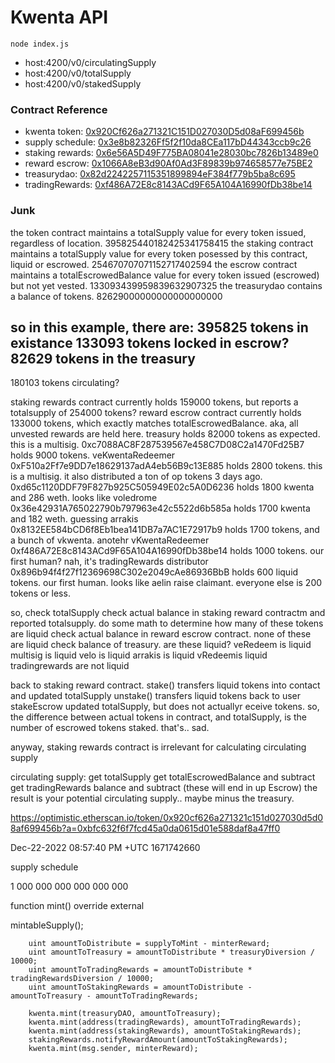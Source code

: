 # Kwenta API

`node index.js`

- host:4200/v0/circulatingSupply
- host:4200/v0/totalSupply
- host:4200/v0/stakedSupply

### Contract Reference

- kwenta token:    [0x920Cf626a271321C151D027030D5d08aF699456b](https://optimistic.etherscan.io/address/0x920Cf626a271321C151D027030D5d08aF699456b)
- supply schedule: [0x3e8b82326Ff5f2f10da8CEa117bD44343ccb9c26](https://optimistic.etherscan.io/address/0x3e8b82326ff5f2f10da8cea117bd44343ccb9c26)     
- staking rewards: [0x6e56A5D49F775BA08041e28030bc7826b13489e0](https://optimistic.etherscan.io/address/0x6e56a5d49f775ba08041e28030bc7826b13489e0)
- reward escrow:   [0x1066A8eB3d90Af0Ad3F89839b974658577e75BE2](https://optimistic.etherscan.io/address/0x1066a8eb3d90af0ad3f89839b974658577e75be2)
- treasurydao:     [0x82d2242257115351899894eF384f779b5ba8c695](https://optimistic.etherscan.io/address/0x82d2242257115351899894ef384f779b5ba8c695)
- tradingRewards:  [0xf486A72E8c8143ACd9F65A104A16990fDb38be14](https://optimistic.etherscan.io/address/0xf486a72e8c8143acd9f65a104a16990fdb38be14)

### Junk

the token contract maintains a totalSupply value for every token issued, regardless of location.                   395825440182425341758415
the staking contract maintains a totalSupply value for every token posessed by this contract, liquid or escrowed.  254670707071152717402594
the escrow contract maintains a totalEscrowedBalance value for every token issued (escrowed) but not yet vested.   133093439959839632907325
the treasurydao contains a balance of tokens.  			 												            82629000000000000000000

so in this example, there are:
  395825 tokens in existance
  133093 tokens locked in escrow?
   82629 tokens in the treasury
  ------
  180103 tokens circulating?


staking rewards contract currently holds 159000 tokens, but reports a totalsupply of 254000 tokens?
reward escrow contract currently holds 133000 tokens, which exactly matches totalEscrowedBalance.  aka, all unvested rewards are held here.
treasury holds 82000 tokens as expected.   this is a multisig.
0xc7088AC8F287539567e458C7D08C2a1470Fd25B7 holds 9000 tokens.  veKwentaRedeemer
0xF510a2Ff7e9DD7e18629137adA4eb56B9c13E885 holds 2800 tokens.  this is a multisig.  it also distributed a ton of op tokens 3 days ago.
0xd65c1120DDF79F827b925C505949E02c5A0D6236 holds 1800 kwenta and 286 weth.  looks like voledrome
0x36e42931A765022790b797963e42c5522d6b585a holds 1700 kwenta and 182 weth.  guessing arrakis
0x8132EE584bCD6f8Eb1bea141DB7a7AC1E72917b9 holds 1700 tokens, and a bunch of vkwenta. anotehr vKwentaRedeemer
0xf486A72E8c8143ACd9F65A104A16990fDb38be14 holds 1000 tokens. our first human?  nah, it's tradingRewards distributor
0x896b94f4f27f12369698C302e2049cAe86936BbB holds 600 liquid tokens. our first human.  looks like aelin raise claimant.
everyone else is 200 tokens or less.

so, check totalSupply
check actual balance in staking reward contractm and reported totalsupply.  do some math to determine how many of these tokens are liquid
check actual balance in reward escrow contract.  none of these are liquid
check balance of treasury.  are these liquid?
veRedeem is liquid
multisig is liquid
velo is liquid
arrakis is liquid
vRedeemis liquid
tradingrewards are not liquid

back to staking reward contract.
stake() transfers liquid tokens into contact and updated totalSupply
unstake() transfers liquid tokens back to user
stakeEscrow updated totalSupply, but does not actuallyr eceive tokens.
so, the difference between actual tokens in contract, and totalSupply, is the number of escrowed tokens staked.
that's..  sad.

anyway, staking rewards contract is irrelevant for calculating circulating supply

circulating supply:
get totalSupply
get totalEscrowedBalance and subtract
get tradingRewards balance and subtract (these will end in up Escrow)
the result is your potential circulating supply.. maybe minus the treasury.













https://optimistic.etherscan.io/token/0x920cf626a271321c151d027030d5d08af699456b?a=0xbfc632f6f7fcd45a0da0615d01e588daf8a47ff0

Dec-22-2022 08:57:40 PM +UTC
1671742660

supply schedule

1 000 000 000 000 000 000

 function mint() override external 
 
 mintableSupply();

        uint amountToDistribute = supplyToMint - minterReward;
        uint amountToTreasury = amountToDistribute * treasuryDiversion / 10000;
        uint amountToTradingRewards = amountToDistribute * tradingRewardsDiversion / 10000;
        uint amountToStakingRewards = amountToDistribute - amountToTreasury - amountToTradingRewards;

        kwenta.mint(treasuryDAO, amountToTreasury);
        kwenta.mint(address(tradingRewards), amountToTradingRewards);
        kwenta.mint(address(stakingRewards), amountToStakingRewards);
        stakingRewards.notifyRewardAmount(amountToStakingRewards);
        kwenta.mint(msg.sender, minterReward);
    